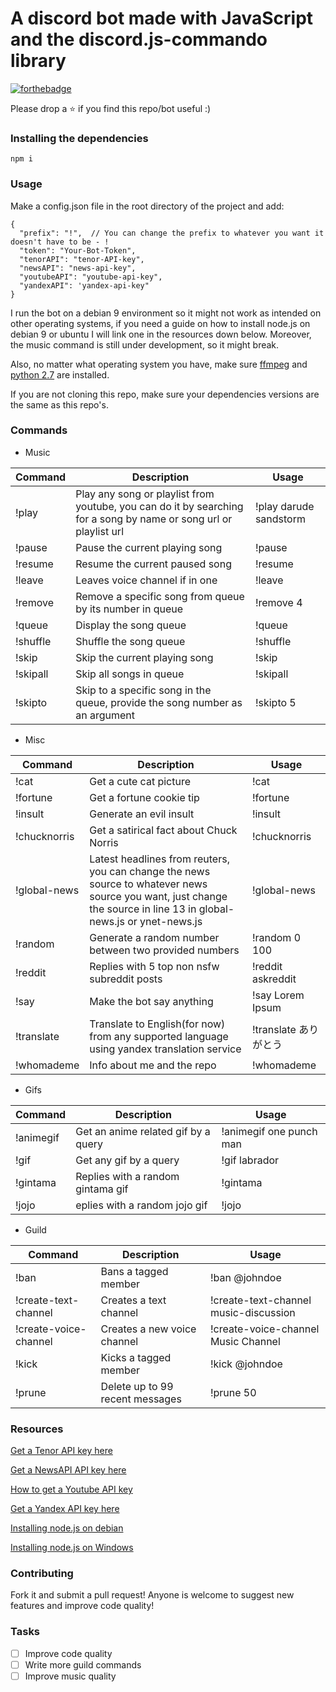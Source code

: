 # A discord bot made with JavaScript and the discord.js-commando library

[![forthebadge](https://forthebadge.com/images/badges/made-with-javascript.svg)](https://forthebadge.com)

Please drop a ⭐ if you find this repo/bot useful :)

### Installing the dependencies

`npm i`

### Usage

Make a config.json file in the root directory of the project and add:

```
{
  "prefix": "!",  // You can change the prefix to whatever you want it doesn't have to be - !
  "token": "Your-Bot-Token",
  "tenorAPI": "tenor-API-key",
  "newsAPI": "news-api-key",
  "youtubeAPI": "youtube-api-key",
  "yandexAPI": 'yandex-api-key"
}
```

I run the bot on a debian 9 environment so it might not work as intended on other operating systems, if you need a guide on how to install node.js on debian 9 or ubuntu I will link one in the resources down below. Moreover, the music command is still under development, so it might break.

Also, no matter what operating system you have, make sure [ffmpeg](https://www.ffmpeg.org/download.html) and [python 2.7](https://www.python.org/downloads/) are installed.

If you are not cloning this repo, make sure your dependencies versions are the same as this repo's.

### Commands

- Music

|   Command    |   Description | Usage   |
| -----             |    ------           | -----          |
|!play              | Play any song or playlist from youtube, you can do it by searching for a song by name or song url or playlist url             | !play darude sandstorm    |
|!pause              | Pause the current playing song   | !pause          |
|!resume              |Resume the current paused song  |!resume           |
|!leave              | Leaves voice channel if in one              |!leave           |
|!remove              | Remove a specific song from queue by its number in queue |!remove 4           |
|!queue             | Display the song queue              |!queue           |
|!shuffle              |Shuffle the song queue               |!shuffle           |
|!skip              |Skip the current playing song               |!skip           |
|!skipall              |Skip all songs in queue               | !skipall          |
|!skipto              |Skip to a specific song in the queue, provide the song number as an argument               | !skipto 5          |

- Misc

|   Command    |   Description | Usage     |
| -----        |    ------     | -----     |
| !cat             | Get a cute cat picture              | !cat             |
| !fortune             | Get a fortune cookie tip              |   !fortune        |
| !insult             | Generate an evil insult        | !insult |
| !chucknorris       | Get a satirical fact about Chuck Norris  | !chucknorris|
| !global-news             | Latest headlines from reuters, you can change the news source to whatever news source you want, just change the source in line 13 in global-news.js or ynet-news.js| !global-news         |
| !random             | Generate a random number between two provided numbers              |!random 0 100           |
| !reddit             | Replies with 5 top non nsfw subreddit posts   | !reddit askreddit          |
| !say             |  Make the bot say anything             |!say Lorem Ipsum       |
| !translate             | Translate to English(for now) from any supported language using yandex translation service|!translate ありがとう           |
| !whomademe             |  Info about me and the repo       | !whomademe          |

- Gifs

|   Command    |   Description | Usage     |
| -----        |    ------     | -----     |
|!animegif              | Get an anime related gif by a query               |!animegif one punch man           |
|!gif              | Get any gif by a query              |!gif labrador           |
|!gintama              |Replies with a random gintama gif               |!gintama              |
|!jojo              |eplies with a random jojo gif               |!jojo             |

- Guild

|   Command    |   Description | Usage     |
| -----        |    ------     | --------------    |
| !ban             | Bans a tagged member              | !ban @johndoe          |
| !create-text-channel             | Creates a text channel              | !create-text-channel music-discussion          |
| !create-voice-channel             | Creates a new voice channel              | !create-voice-channel Music Channel         |
| !kick             | Kicks a tagged member              | !kick @johndoe          |
| !prune               | Delete up to 99 recent messages              | !prune 50          |

### Resources

[Get a Tenor API key here](https://tenor.com/developer/keyregistration)

[Get a NewsAPI API key here](https://newsapi.org/)

[How to get a Youtube API key](https://developers.google.com/youtube/v3/getting-started)

[Get a Yandex API key here](https://translate.yandex.com/developers/keys)

[Installing node.js on debian](https://www.digitalocean.com/community/tutorials/how-to-set-up-a-node-js-application-for-production-on-debian-9)

[Installing node.js on Windows](https://treehouse.github.io/installation-guides/windows/node-windows.html)

### Contributing

Fork it and submit a pull request!
Anyone is welcome to suggest new features and improve code quality!

### Tasks

- [ ] Improve code quality
- [ ] Write more guild commands
- [ ] Improve music quality

